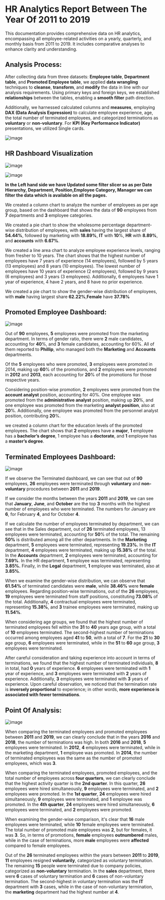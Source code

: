  # **HR Analytics Report Between The Year Of 2011 to 2019**
 

This documentation provides comprehensive data on HR analytics, encompassing all employee-related activities on a yearly, quarterly, and monthly basis from 2011 to 2019. It includes comparative analyses to enhance clarity and understanding.
 
## **Analysis Process**:
 

After collecting data from three datasets: **Employee table**, **Department table**, and **Promoted Employee table**, we applied **data wrangling** techniques to **cleanse**, **transform**, and **modify** the data in line with our analysis requirements. Using primary keys and foreign keys, we established **relationships** between the tables, enabling a **smooth filter** path direction.

Additionally, we harnessed calculated columns and **measures**, employing **DAX (Data Analysis Expression)** to calculate employee experience, age, the total number of terminated employees, and categorized terminations as **voluntary** or **non-voluntary**. For **KPI (Key Performance Indicator)** presentations, we utilized Single cards.

![image](https://github.com/github-aapmor/PowerBI-Reports/assets/149660927/2f4c10da-13f9-46fe-be60-a6b7f03bdbde)

 
## **HR Dashboard Visualization**


![image](https://github.com/github-aapmor/PowerBI-Reports/assets/149660927/59b1613f-1d75-4f6d-a617-d52a17ed11b9)


![image](https://github.com/github-aapmor/PowerBI-Reports/assets/149660927/8958e15c-2bbc-4492-a14a-908e7ec75dbe)

**In the Left hand side we have Updated some filter slicer so as per Date Hierarchy, Department, Position,Employee Category, Manager we can filter the data which is available on all the pages.**




We created a column chart to analyze the number of employees as per age group, based on the dashboard that shows the data of **90** employees from **7** departments and **3** employee categories.


We created a pie chart to show the wholesome percentage department-wise distribution of employees, with **sales** having the largest share of **54.44%**, followed by marketing with **18.89%**, **IT** with **10**%, **HR** with **8.89%**, and **accounts** with **6.67%**.

We created a line area chart to analyze employee experience levels, ranging from fresher to 10 years. The chart shows that the highest number of employees have 7 years of experience (14 employees), followed by 5 years (13 employees) and 8 years (10 employees). The lowest number of employees have 10 years of experience (2 employees), followed by 9 years (6 employees) and 3 years (3 employees). Additionally, 6 employees have 1 year of experience, 4 have 2 years, and 8 have no prior experience.

 
We created a pie chart to show the gender-wise distribution of employees, with **male** having largest share **62.22%**,**Female** have **37.78%**


## Promoted Employee Dashboard:



![image](https://github.com/github-aapmor/PowerBI-Reports/assets/149660927/cd5bbe30-d23a-4913-b627-9e9a553222fe)




Out of **90** employees, **5** employees were promoted from the marketing department. In terms of gender ratio, there were **2** male candidates, accounting for **40**%, and **3** female candidates, accounting for 60%. All of them reported to **Phillip**, who managed both the **Marketing** and **Accounts** departments.

Of the **5** employees who were promoted, **3** employees were promoted in 2014, making up **60**% of the promotions, and **2** employees were promoted in **2012** and **2013**, each accounting for **20**% of the promotions for those respective years.

Considering position-wise promotion, **2** employees were promoted from the **account analyst** position, accounting for 40%. One employee was promoted from the **administrative analyst** position, making up **20**%, and one employee was promoted from the marketing **analyst position**, also at **20**%. Additionally, one employee was promoted from the personnel analyst position, contributing **20**%.

  we created a column chart for the education levels of the promoted employees. The chart shows that **2** employees have a **major**, **1** employee has a **bachelor’s degree**, 1 employee has a **doctorate**, and **1** employee has a **master’s degree**.

  

## Terminated Employees Dashboard:




![image](https://github.com/github-aapmor/PowerBI-Reports/assets/149660927/a1aeae83-0ed0-4549-b71b-dfcc3b4cf309)




If we observe the Terminated dashboard, we can see that out of **90** employees, **26** employees were terminated through **voluntary** and **non-voluntary** procedures between **2011** and **2019**.

If we consider the months between the years **2011** and **2019**, we can see that **January**, **June**, and **October** are the top **3** months with the highest number of employees who were terminated. The numbers for January are **6**, for February **4**, and for October **4**.

If we calculate the number of employees terminated by department, we can see that in the Sales department, out of **26** terminated employees, 13 employees were terminated, accounting for **50**% of the total. The remaining **50%** is distributed among all the other departments. In the **Marketing** department, **5** employees were terminated, representing **19.23%.** In the **IT** department, **4** employees were terminated, making up **15.38%**  of the total. In the **Accounts** department, **2** employees were terminated, accounting for **7.69%**. In the HR department, **1** employee was terminated, representing **3.85%.** Finally, in the **Legal** department, **1** employee was terminated, also at **3.85%**.

When we examine the gender-wise distribution, we can observe that **61.54%** of terminated candidates were **male**, while **38.46%** were **female** employees. Regarding position-wise terminations, out of the **26** employees, **19** employees were terminated from staff positions, constituting **73.08%** of the total. Additionally, **4** contractual employees were terminated, representing **15.38%**, and **3** trainee employees were terminated, making up **11.54%**.

When considering age groups, we found that the highest number of terminated employees fell within the **31** to **40** years age group, with a total of **10** employees terminated. The second-highest number of terminations occurred among employees aged **41** to **50**, with a total of **7**. For the **21** to **30** age group, **6** employees were terminated, while in the **51** to **60** age group, **3** employees were terminated.

 After careful consideration and taking experience into account in terms of terminations, we found that the highest number of terminated individuals, **8** in total, had **0** years of experience. **6** employees were terminated with **1** year of experience, and **3** employees were terminated with **2** years of experience. Additionally, **3** employees were terminated with **3** years of experience. Upon careful observation, we noticed that the termination rate is **inversely proportional** to experience; in other words, **more experience is associated with fewer terminations**.


 ## Point Of Analysis:
 

![image](https://github.com/github-aapmor/PowerBI-Reports/assets/149660927/f84bcd20-28b2-4aa1-8331-d60df288b6c6)


When comparing the terminated employees and promoted employees between **2011** and **2019**, we can clearly conclude that in the years **2016** and **2018**, the number of terminations was high. In both **2016** and **2018**, **5** employees were terminated. In **2012**, **4** employees were terminated, while in the marketing department, **1** employee was promoted. In **2014**, the number of terminated employees was the same as the number of promoted employees, which was **3**.


When comparing the terminated employees, promoted employees, and the total number of employees across **four quarters**, we can clearly conclude that the highest activity quarter is the **2nd quarter**. In this quarter, **26** employees were hired simultaneously, **9** employees were terminated, and **2** employees were promoted. In the **1st quarter**, **24** employees were hired simultaneously, **9** employees were terminated, and **1** employee was promoted. In the **4th quarter**, **24** employees were hired simultaneously, **6** employees were terminated, and **2** employees were promoted.



When examining the gender-wise comparison, it's clear that **16** male employees were terminated, while **10** female employees were terminated. The total number of promoted male employees was **2**, but for females, it was **3**. So, in terms of promotions, **female** employees **outnumbered** males, while in the case of terminations, more **male** employees were **affected** compared to female employees.

Out of the **26** terminated employees within the years between **2011** to **2019**, **11** employees resigned **voluntarily**, categorized as voluntary termination. The remaining **15** people were terminated due to company policies, categorized as **non-voluntary** termination. In the **sales** department, there were **6** cases of voluntary termination and **6** cases of non-voluntary termination. The second-highest in voluntary termination was the **IT** department with **3** cases, while in the case of non-voluntary termination, the **marketing** department had the highest number at **4**.




